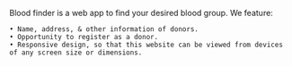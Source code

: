 ﻿Blood finder is a web app to find your desired blood group. We feature:

    • Name, address, & other information of donors.
    • Opportunity to register as a donor.
    • Responsive design, so that this website can be viewed from devices of any screen size or dimensions.
